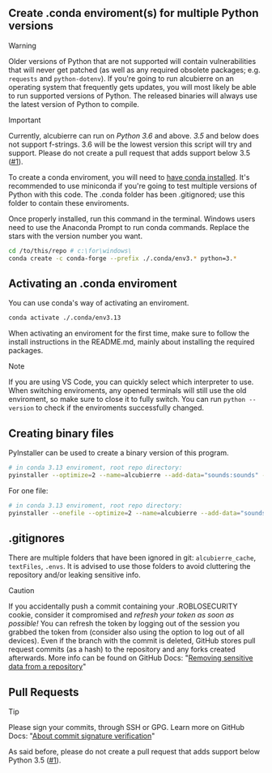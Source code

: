 ## Create .conda enviroment(s) for multiple Python versions
> [!WARNING]  
> Older versions of Python that are not supported will contain vulnerabilities that will never get patched (as well as any required obsolete packages; e.g. `requests` and `python-dotenv`). If you're going to run alcubierre on an operating system that frequently gets updates, you will most likely be able to run supported versions of Python. The released binaries will always use the latest version of Python to compile.

> [!IMPORTANT]
> Currently, alcubierre can run on *Python 3.6* and above. *3.5* and below does not support f-strings. 3.6 will be the lowest version this script will try and support. Please do not create a pull request that adds support below 3.5 ([#1](https://github.com/exurd/alcubierre/issues/1)).

To create a conda enviroment, you will need to [have conda installed](https://docs.conda.io/projects/conda/en/latest/user-guide/install/index.html). It's recommended to use miniconda if you're going to test multiple versions of Python with this code. The .conda folder has been .gitignored; use this folder to contain these enviroments.

Once properly installed, run this command in the terminal. Windows users need to use the Anaconda Prompt to run conda commands. Replace the stars with the version number you want.

```bash
cd /to/this/repo # c:\for\windows\
conda create -c conda-forge --prefix ./.conda/env3.* python=3.*
```

## Activating an .conda enviroment
You can use conda's way of activating an enviroment.

```bash
conda activate ./.conda/env3.13
```

When activating an enviroment for the first time, make sure to follow the install instructions in the README.md, mainly about installing the required packages.

> [!NOTE]
> If you are using VS Code, you can quickly select which interpreter to use. When switching enviroments, any opened terminals will still use the old enviroment, so make sure to close it to fully switch. You can run `python --version` to check if the enviroments successfully changed.

## Creating binary files
PyInstaller can be used to create a binary version of this program.

```bash
# in conda 3.13 enviroment, root repo directory:
pyinstaller --optimize=2 --name=alcubierre --add-data="sounds:sounds" --icon="docs/icon.ico" __main__.py
```

For one file:
```bash
# in conda 3.13 enviroment, root repo directory:
pyinstaller --onefile --optimize=2 --name=alcubierre --add-data="sounds:sounds" --icon="docs/icon.ico" __main__.py
```

## .gitignores

There are multiple folders that have been ignored in git: `alcubierre_cache`, `textFiles`, `.envs`. It is advised to use those folders to avoid cluttering the repository and/or leaking sensitive info.

> [!CAUTION]  
> If you accidentally push a commit containing your .ROBLOSECURITY cookie, consider it compromised and *refresh your token as soon as possible!* You can refresh the token by logging out of the session you grabbed the token from (consider also using the option to log out of all devices).
> Even if the branch with the commit is deleted, GitHub stores pull request commits (as a hash) to the repository and any forks created afterwards. More info can be found on GitHub Docs: "[Removing sensitive data from a repository](https://docs.github.com/en/authentication/keeping-your-account-and-data-secure/removing-sensitive-data-from-a-repository)"

## Pull Requests
> [!TIP]
> Please sign your commits, through SSH or GPG. Learn more on GitHub Docs: "[About commit signature verification](https://docs.github.com/en/authentication/managing-commit-signature-verification/about-commit-signature-verification)"

As said before, please do not create a pull request that adds support below Python 3.5 ([#1](https://github.com/exurd/alcubierre/issues/1)).